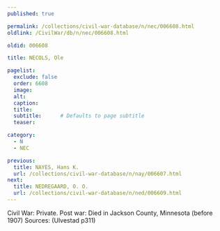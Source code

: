 ```yaml
---
published: true

permalink: /collections/civil-war-database/n/nec/006608.html
oldlink: /CivilWar/db/n/nec/006608.html

oldid: 006608

title: NECOLS, Ole

pagelist:
  exclude: false
  order: 6608
  image: 
  alt:
  caption:
  title:
  subtitle:      # Defaults to page subtitle
  teaser:

category: 
  - N 
  - NEC

previous:
  title: NAYES, Hans K.
  url: /collections/civil-war-database/n/nay/006607.html  
next:
  title: NEDREGAARD, O. O.
  url: /collections/civil-war-database/n/ned/006609.html   
---
```

Civil War: Private. Post war: Died in Jackson County, Minnesota (before 1907) Sources: (Ulvestad p311)